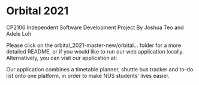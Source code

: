 # Orbital 2021
CP2106 Independent Software Development Project
By Joshua Teo and Adele Loh

Please click on the orbital_2021-master-new/orbital... folder for a more detailed README, or if you would like to run our web application locally.
Alternatively, you can visit our application at: <PUT LINK HERE>

Our application combines a timetable planner, shuttle bus tracker and to-do list onto one platform, in order to make NUS students' lives easier.
